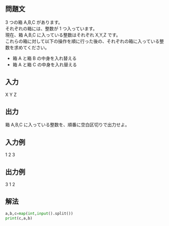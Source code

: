 ## 問題文
3 つの箱 
A,B,C があります。  
それぞれの箱には、整数が 
1 つ入っています。  
現在、箱 
A,B,C に入っている整数はそれぞれ 
X,Y,Z です。  
これらの箱に対して以下の操作を順に行った後の、それぞれの箱に入っている整数を求めてください。  
- 箱 A と箱 B の中身を入れ替える  
- 箱 A と箱 C の中身を入れ替える
## 入力
X Y Z
## 出力
箱 
A,B,C に入っている整数を、順番に空白区切りで出力せよ。
## 入力例
1 2 3
## 出力例
3 1 2
## 解法

```python
a,b,c=map(int,input().split())
print(c,a,b)